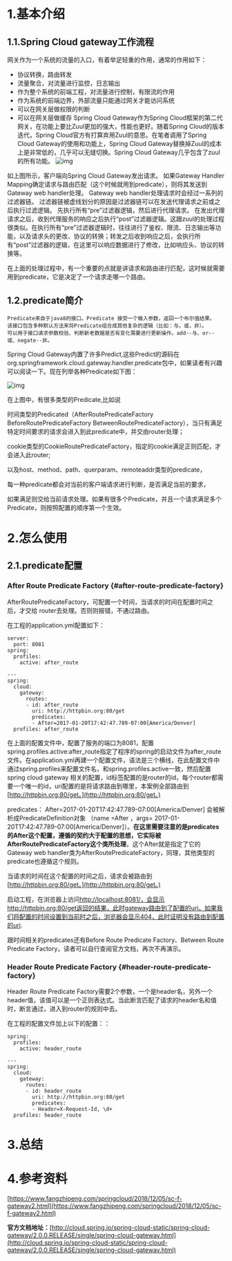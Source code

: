 # 1.基本介绍

## 1.1.Spring Cloud gateway工作流程

网关作为一个系统的流量的入口，有着举足轻重的作用，通常的作用如下：

* 协议转换，路由转发
* 流量聚合，对流量进行监控，日志输出
* 作为整个系统的前端工程，对流量进行控制，有限流的作用
* 作为系统的前端边界，外部流量只能通过网关才能访问系统
* 可以在网关层做权限的判断
* 可以在网关层做缓存
  Spring Cloud Gateway作为Spring Cloud框架的第二代网关，在功能上要比Zuul更加的强大，性能也更好。随着Spring Cloud的版本迭代，Spring Cloud官方有打算弃用Zuul的意思。在笔者调用了Spring Cloud Gateway的使用和功能上，Spring Cloud Gateway替换掉Zuul的成本上是非常低的，几乎可以无缝切换。Spring Cloud Gateway几乎包含了zuul的所有功能。
  ![img](/static/image/spring_cloud_gateway_diagram.png)

如上图所示，客户端向Spring Cloud Gateway发出请求。 如果Gateway Handler Mapping确定请求与路由匹配（这个时候就用到predicate），则将其发送到Gateway web handler处理。 Gateway web handler处理请求时会经过一系列的过滤器链。 过滤器链被虚线划分的原因是过滤器链可以在发送代理请求之前或之后执行过滤逻辑。 先执行所有“pre”过滤器逻辑，然后进行代理请求。 在发出代理请求之后，收到代理服务的响应之后执行“post”过滤器逻辑。这跟zuul的处理过程很类似。在执行所有“pre”过滤器逻辑时，往往进行了鉴权、限流、日志输出等功能，以及请求头的更改、协议的转换；转发之后收到响应之后，会执行所有“post”过滤器的逻辑，在这里可以响应数据进行了修改，比如响应头、协议的转换等。

在上面的处理过程中，有一个重要的点就是讲请求和路由进行匹配，这时候就需要用到predicate，它是决定了一个请求走哪一个路由。

## 1.2.predicate简介

```
Predicate来自于java8的接口。Predicate 接受一个输入参数，返回一个布尔值结果。
该接口包含多种默认方法来将Predicate组合成其他复杂的逻辑（比如：与，或，非）。
可以用于接口请求参数校验、判断新老数据是否有变化需要进行更新操作。add--与、or--或、negate--非。
```

Spring Cloud Gateway内置了许多Predict,这些Predict的源码在org.springframework.cloud.gateway.handler.predicate包中，如果读者有兴趣可以阅读一下。现在列举各种Predicate如下图：

![img](/static/image/12191355-7c74ff861a209cd9.png)

在上图中，有很多类型的Predicate,比如说

时间类型的Predicated（AfterRoutePredicateFactory BeforeRoutePredicateFactory BetweenRoutePredicateFactory），当只有满足特定时间要求的请求会进入到此predicate中，并交由router处理；

cookie类型的CookieRoutePredicateFactory，指定的cookie满足正则匹配，才会进入此router;

以及host、method、path、querparam、remoteaddr类型的predicate，

每一种predicate都会对当前的客户端请求进行判断，是否满足当前的要求，

如果满足则交给当前请求处理。如果有很多个Predicate，并且一个请求满足多个Predicate，则按照配置的顺序第一个生效。

# 2.怎么使用

## 2.1.predicate配置

### After Route Predicate Factory {#after-route-predicate-factory}

AfterRoutePredicateFactory，可配置一个时间，当请求的时间在配置时间之后，才交给 router去处理。否则则报错，不通过路由。

在工程的application.yml配置如下：

```
server:
  port: 8081
spring:
  profiles:
    active: after_route

---
spring:
  cloud:
    gateway:
      routes:
      - id: after_route
        uri: http://httpbin.org:80/get
        predicates:
        - After=2017-01-20T17:42:47.789-07:00[America/Denver]
  profiles: after_route
```

在上面的配置文件中，配置了服务的端口为8081，配置spring.profiles.active:after\_route指定了程序的spring的启动文件为after\_route文件。在application.yml再建一个配置文件，语法是三个横线，在此配置文件中通过spring.profiles来配置文件名，和spring.profiles.active一致，然后配置spring cloud gateway 相关的配置，id标签配置的是router的id，每个router都需要一个唯一的id，uri配置的是将请求路由到哪里，本案例全部路由到[http://httpbin.org:80/get。](http://httpbin.org:80/get。)

predicates： After=2017-01-20T17:42:47.789-07:00\[America/Denver\] 会被解析成PredicateDefinition对象 （name =After ，args= 2017-01-20T17:42:47.789-07:00\[America/Denver\]）。**在这里需要注意的是predicates的After这个配置，遵循的契约大于配置的思想，它实际被AfterRoutePredicateFactory这个类所处理**，这个After就是指定了它的Gateway web handler类为AfterRoutePredicateFactory，同理，其他类型的predicate也遵循这个规则。

当请求的时间在这个配置的时间之后，请求会被路由到[http://httpbin.org:80/get。](http://httpbin.org:80/get。)

启动工程，在浏览器上访问[http://localhost:8081/，会显示http://httpbin.org:80/get返回的结果，此时gateway路由到了配置的uri。如果我们将配置的时间设置到当前时之后，浏览器会显示404，此时证明没有路由到配置的uri](http://localhost:8081/，会显示http://httpbin.org:80/get返回的结果，此时gateway路由到了配置的uri。如果我们将配置的时间设置到当前时之后，浏览器会显示404，此时证明没有路由到配置的uri).

跟时间相关的predicates还有Before Route Predicate Factory、Between Route Predicate Factory，读者可以自行查阅官方文档，再次不再演示。

### Header Route Predicate Factory {#header-route-predicate-factory}

Header Route Predicate Factory需要2个参数，一个是header名，另外一个header值，该值可以是一个正则表达式。当此断言匹配了请求的header名和值时，断言通过，进入到router的规则中去。

在工程的配置文件加上以下的配置：：

```
spring:
  profiles:
    active: header_route

---
spring:
  cloud:
    gateway:
      routes:
      - id: header_route
        uri: http://httpbin.org:80/get
        predicates:
        - Header=X-Request-Id, \d+
  profiles: header_route
```

# 3.总结

# 4.参考资料

[https://www.fangzhipeng.com/springcloud/2018/12/05/sc-f-gateway2.html](https://www.fangzhipeng.com/springcloud/2018/12/05/sc-f-gateway2.html)

**官方文档地址：**[http://cloud.spring.io/spring-cloud-static/spring-cloud-gateway/2.0.0.RELEASE/single/spring-cloud-gateway.html](http://cloud.spring.io/spring-cloud-static/spring-cloud-gateway/2.0.0.RELEASE/single/spring-cloud-gateway.html)

